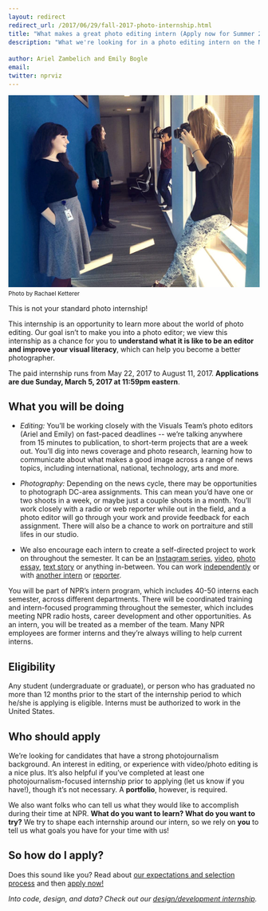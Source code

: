 ```yaml
---
layout: redirect
redirect_url: /2017/06/29/fall-2017-photo-internship.html
title: "What makes a great photo editing intern (Apply now for Summer 2017!)"
description: "What we're looking for in a photo editing intern on the NPR Visuals team."

author: Ariel Zambelich and Emily Bogle
email:
twitter: nprviz
---
```

![NPR Interns at work](/img/posts/photointerns.jpg)<small>Photo by Rachael Ketterer</small>

This is not your standard photo internship!

This internship is an opportunity to learn more about the world of photo editing. Our goal isn’t to make you into a photo editor; we view this internship as a chance for you to **understand what it is like to be an editor and improve your visual literacy**, which can help you become a better photographer.

The paid internship runs from May 22, 2017 to August 11, 2017. **Applications are due Sunday, March 5, 2017 at 11:59pm eastern**.

## What you will be doing

- *Editing:* You’ll be working closely with the Visuals Team’s photo editors (Ariel and Emily) on fast-paced deadlines -- we’re talking anywhere from 15 minutes to publication, to short-term projects that are a week out. You’ll dig into news coverage and photo research, learning how to communicate about what makes a good image across a range of news topics, including international, national, technology, arts and more.

- *Photography:* Depending on the news cycle, there may be opportunities to photograph DC-area assignments. This can mean you’d have one or two shoots in a week, or maybe just a couple shoots in a month. You’ll work closely with a radio or web reporter while out in the field, and a photo editor will go through your work and provide feedback for each assignment. There will also be a chance to work on portraiture and still lifes in our studio.

- We also encourage each intern to create a self-directed project to work on throughout the semester. It can be an [Instagram series](https://www.instagram.com/p/7-IKSkuIx5/), [video](http://www.npr.org/event/music/187282451/ok-go-a-tiny-desk-concert-in-223-takes), [photo essay](http://www.npr.org/sections/parallels/2014/08/16/340412191/whos-a-citizen-the-question-dividing-the-island-of-hispaniola), [text story](http://www.npr.org/sections/alltechconsidered/2014/11/19/365220051/marine-corps-finds-it-tough-to-shut-down-sexist-facebook-groups) or anything in-between. You can work [independently](http://www.npr.org/sections/codeswitch/2014/01/23/211657513/what-sami-discovered-on-the-way-to-becoming-a-man-of-color) or with [another intern](http://www.npr.org/sections/thesalt/2015/08/10/426741473/healthy-eaters-strong-minds-what-school-gardens-teach-kids) or [reporter](http://www.npr.org/2013/06/23/189202775/same-sex-couple-seeks-immigration-relief-from-high-court).

You will be part of NPR’s intern program, which includes 40-50 interns each semester, across different departments. There will be coordinated training and intern-focused programming throughout the semester, which includes meeting NPR radio hosts, career development and other opportunities. As an intern, you will be treated as a member of the team. Many NPR employees are former interns and they’re always willing to help current interns.


## Eligibility

Any student (undergraduate or graduate), or person who has graduated no more than 12 months prior to the start of the internship period to which he/she is applying is eligible. Interns must be authorized to work in the United States.

## Who should apply

We’re looking for candidates that have a strong photojournalism background. An interest in editing, or experience with video/photo editing is a nice plus. It’s also helpful if you’ve completed at least one photojournalism-focused internship prior to applying (let us know if you have!), though it’s not necessary. A **portfolio**, however, is required.

We also want folks who can tell us what they would like to accomplish during their time at NPR. **What do you want to learn? What do you want to try?** We try to shape each internship around our intern, so we rely on **you** to tell us what goals you have for your time with us!

## So how do I apply?

Does this sound like you? Read about [our expectations and selection process](/2015/10/14/how-to-apply.html) and then [apply now!](https://interns-npr.icims.com/jobs/2998/summer-2017%3a-photo-editing-intern/job)

*Into code, design, and data? Check out our [design/development internship](/2017/02/14/summer-2017-designer-developer-internship.html).*

